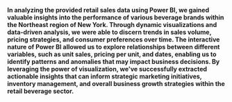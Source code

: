 **In analyzing the provided retail sales data using Power BI, we gained valuable insights into the performance of various beverage brands within the Northeast region of New York. Through dynamic visualizations and data-driven analysis, we were able to discern trends in sales volume, pricing strategies, and consumer preferences over time. The interactive nature of Power BI allowed us to explore relationships between different variables, such as unit sales, pricing per unit, and dates, enabling us to identify patterns and anomalies that may impact business decisions. By leveraging the power of visualization, we've successfully extracted actionable insights that can inform strategic marketing initiatives, inventory management, and overall business growth strategies within the retail beverage sector.**
